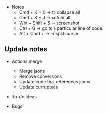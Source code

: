 - Notes
    - Cmd + K + 0      -> to collapse all
    - Cmd + K + J      -> unfold all
    - Win + Shift + S  -> screenshot
    - Ctrl + G         -> go to a particular line of code.
    - Alt + Cmd + ->   -> split cursor


**Update notes**
-

- Actions merge
    - Merge jsons
    - Remove conversions
    - Update code that references jsons
    - Update currupteds

- To-do ideas

- Bugs